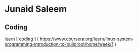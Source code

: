 # Junaid  Saleem
## Coding

learn [ coding ] ( https://www.coursera.org/learn/linux-system-programming-introduction-to-buildroot/home/week/1 )

